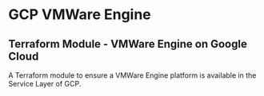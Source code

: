 # GCP VMWare Engine

## Terraform Module - VMWare Engine on Google Cloud

A Terraform module to ensure a VMWare Engine platform is available in the Service Layer of GCP.
